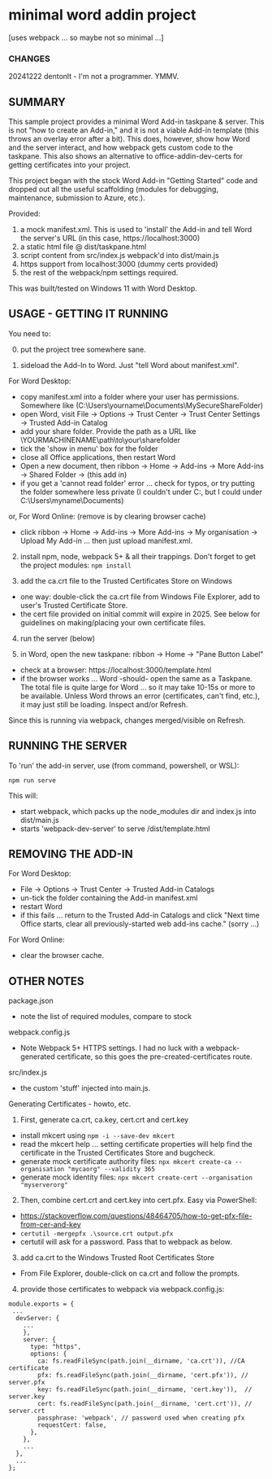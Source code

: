 # minimal word addin project
[uses webpack ... so maybe not so minimal ...]

### CHANGES
20241222 dentonlt - I'm not a programmer. YMMV.

## SUMMARY

This sample project provides a minimal Word Add-in taskpane & server. This
is not "how to create an Add-in," and it is not a viable Add-in
template (this throws an overlay error after a bit). This does, however,
show how Word and the server interact, and how webpack gets custom code to the
taskpane. This also shows an alternative to office-addin-dev-certs for
getting certificates into your project.

This project began with the stock Word Add-in "Getting Started" code and
dropped out all the useful scaffolding (modules for debugging, maintenance,
submission to Azure, etc.).

Provided:
1. a mock manifest.xml. This is used to 'install' the Add-in
  and tell Word the server's URL (in this case, https://localhost:3000)
2. a static html file @ dist/taskpane.html
3. script content from src/index.js webpack'd into dist/main.js
4. https support from localhost:3000 (dummy certs provided)
5. the rest of the webpack/npm settings required.

This was built/tested on Windows 11 with Word Desktop.

## USAGE - GETTING IT RUNNING

You need to:

0. put the project tree somewhere sane.

1. sideload the Add-In to Word. Just "tell Word about manifest.xml".

For Word Desktop:
* copy manifest.xml into a folder where your user has permissions.
  Somewhere like (C:\Users\yourname\Documents\MySecureShareFolder)
* open Word, visit File -> Options -> Trust Center -> Trust Center Settings
  -> Trusted Add-in Catalog
* add your share folder. Provide the path as a URL like
  \\YOURMACHINENAME\path\to\your\sharefolder
* tick the 'show in menu' box for the folder
* close all Office applications, then restart Word
* Open a new document, then ribbon -> Home -> Add-ins -> More Add-ins ->
  Shared Folder -> (this add in)
* if you get a 'cannot read folder' error ... check for typos, or try
  putting the folder somewhere less private (I couldn't under C:\, but
  I could under C:\Users\myname\Documents\)

or, For Word Online: (remove is by clearing browser cache)
* click ribbon -> Home -> Add-ins -> More Add-ins -> My organisation ->
  Upload My Add-in ... then just upload manifest.xml.

2. install npm, node, webpack 5+ & all their trappings.
    Don't forget to get the project modules: `npm install`

3. add the ca.crt file to the Trusted Certificates Store on Windows
* one way: double-click the ca.crt file from Windows File Explorer, add
  to user's Trusted Certificate Store.
* the cert file provided on initial commit will expire in 2025. See below
  for guidelines on making/placing your own certificate files.

4. run the server (below)

5. in Word, open the new taskpane: ribbon -> Home -> "Pane Button Label"
* check at a browser: https://localhost:3000/template.html
* if the browser works ... Word -should- open the same as a Taskpane. The
   total file is quite large for Word ... so it may take 10-15s or more to be
   available. Unless Word throws an error (certificates, can't find, etc.), it
   may just still be loading. Inspect and/or Refresh.

Since this is running via webpack, changes merged/visible on Refresh.

## RUNNING THE SERVER

To 'run' the add-in server, use (from command, powershell, or WSL):

`npm run serve`

This will:
* start webpack, which packs up the node_modules dir and index.js into dist/main.js
* starts 'webpack-dev-server' to serve /dist/template.html

## REMOVING THE ADD-IN

For Word Desktop:
* File -> Options -> Trust Center -> Trusted Add-in Catalogs
* un-tick the folder containing the Add-in manifest.xml
* restart Word
* if this fails ... return to the Trusted Add-in Catalogs and click "Next time
  Office starts, clear all previously-started web add-ins cache." (sorry ...)

For Word Online:
* clear the browser cache.

## OTHER NOTES

package.json
* note the list of required modules, compare to stock

webpack.config.js
* Note Webpack 5+ HTTPS settings. I had no luck with a webpack-generated
  certificate, so this goes the pre-created-certificates route.

src/index.js
* the custom 'stuff' injected into main.js.

Generating Certificates - howto, etc.
1. First, generate ca.crt, ca.key, cert.crt and cert.key
* install mkcert using `npm -i --save-dev mkcert`
* read the mkcert help ... setting certificate properties will help find
   the certificate in the Trusted Certificates Store and bugcheck.
* generate mock certificate authority files:
  `npx mkcert create-ca --organisation "mycaorg" --validity 365`
* generate mock identity files:
  `npx mkcert create-cert --organisation "myserverorg"`
2. Then, combine cert.crt and cert.key into cert.pfx. Easy via PowerShell:
* https://stackoverflow.com/questions/48464705/how-to-get-pfx-file-from-cer-and-key
* `certutil -mergepfx .\source.crt output.pfx`
*  certutil will ask for a password. Pass that to webpack as below.
3. add ca.crt to the Windows Trusted Root Certificates Store
  * From File Explorer, double-click on ca.crt and follow the prompts.
4. provide those certificates to webpack via webpack.config.js:
```
module.exports = {
 ...
  devServer: {
    ...
    },
    server: {
      type: "https",
      options: {
        ca: fs.readFileSync(path.join(__dirname, 'ca.crt')), //CA certificate
        pfx: fs.readFileSync(path.join(__dirname, 'cert.pfx')), // server.pfx 
        key: fs.readFileSync(path.join(__dirname, 'cert.key')),  // server.key
        cert: fs.readFileSync(path.join(__dirname, 'cert.crt')), // server.crt
        passphrase: 'webpack', // password used when creating pfx
        requestCert: false,  
      },
    },
    ...
  },
  ...
};
```



